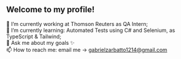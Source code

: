 ## Welcome to my profile!

🔭 I’m currently working at Thomson Reuters as QA Intern;  
🌱 I’m currently learning: Automated Tests using C# and Selenium, as TypeScript & Tailwind;  
💬 Ask me about my goals ✨  
📫 How to reach me: email me -> gabrielzarbatto1214@gmail.com   
